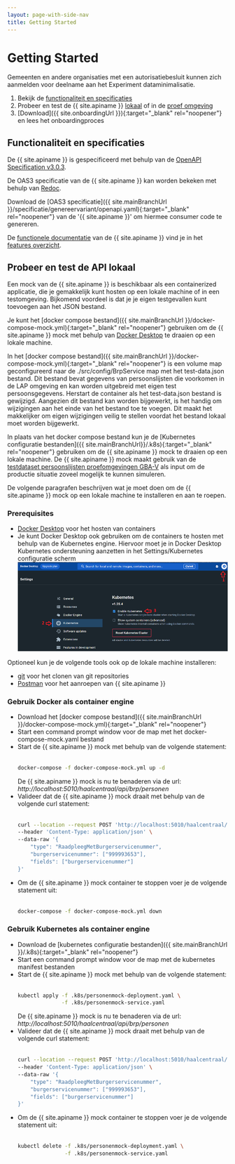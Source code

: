 ```yaml
---
layout: page-with-side-nav
title: Getting Started
---
```

# Getting Started

Gemeenten en andere organisaties met een autorisatiebesluit kunnen zich aanmelden voor deelname aan het Experiment dataminimalisatie.

1. Bekijk de [functionaliteit en specificaties](#functionaliteit-en-specificaties)
2. Probeer en test de {{ site.apiname }} [lokaal](#probeer-en-test-de-api-lokaal) of in de [proef omgeving](#probeer-en-test-de-api-in-de-proef-omgeving)
3. [Download]({{ site.onboardingUrl }}){:target="_blank" rel="noopener"} en lees het onboardingproces

## Functionaliteit en specificaties

De {{ site.apiname }} is gespecificeerd met behulp van de [OpenAPI Specification v3.0.3](https://spec.openapis.org/oas/v3.0.3).

De OAS3 specificatie van de {{ site.apiname }} kan worden bekeken met behulp van [Redoc](./redoc).

Download de [OAS3 specificatie]({{ site.mainBranchUrl }}/specificatie/genereervariant/openapi.yaml){:target="_blank" rel="noopener"} van de '{{ site.apiname }}' om hiermee consumer code te genereren.

De [functionele documentatie](./features-overzicht) van de {{ site.apiname }} vind je in het [features overzicht](./features-overzicht).


## Probeer en test de API lokaal

Een mock van de {{ site.apiname }} is beschikbaar als een containerized applicatie, die je gemakkelijk kunt hosten op een lokale machine of in een testomgeving. Bijkomend voordeel is dat je je eigen testgevallen kunt toevoegen aan het JSON bestand.

Je kunt het [docker compose bestand]({{ site.mainBranchUrl }}/docker-compose-mock.yml){:target="_blank" rel="noopener"} gebruiken om de {{ site.apiname }} mock met behulp van [Docker Desktop](https://www.docker.com/products/docker-desktop) te draaien op een lokale machine.

In het [docker compose bestand]({{ site.mainBranchUrl }}/docker-compose-mock.yml){:target="_blank" rel="noopener"} is een volume map geconfigureerd naar de ./src/config/BrpService map met het test-data.json bestand. Dit bestand bevat gegevens van persoonslijsten die voorkomen in de LAP omgeving en kan worden uitgebreid met eigen test persoonsgegevens. Herstart de container als het test-data.json bestand is gewijzigd. Aangezien dit bestand kan worden bijgewerkt, is het handig om wijzigingen aan het einde van het bestand toe te voegen. Dit maakt het makkelijker om eigen wijzigingen veilig te stellen voordat het bestand lokaal moet worden bijgewerkt.  

In plaats van het docker compose bestand kun je de [Kubernetes configuratie bestanden]({{ site.mainBranchUrl}}/.k8s){:target="_blank" rel="noopener"} gebruiken om de {{ site.apiname }} mock te draaien op een lokale machine. De {{ site.apiname }} mock maakt gebruik van de [testdataset persoonslijsten proefomgevingen GBA-V](https://www.rvig.nl/media/288) als input om de productie situatie zoveel mogelijk te kunnen simuleren.

De volgende paragrafen beschrijven wat je moet doen om de {{ site.apiname }} mock op een lokale machine te installeren en aan te roepen.

### Prerequisites

- [Docker Desktop](https://www.docker.com/products/docker-desktop) voor het hosten van containers
- Je kunt Docker Desktop ook gebruiken om de containers te hosten met behulp van de Kubernetes engine. Hiervoor moet je in Docker Desktop Kubernetes ondersteuning aanzetten in het Settings/Kubernetes configuratie scherm ![Enable Kubernetes](../img/docker-desktop-enable-k8s.png)

Optioneel kun je de volgende tools ook op de lokale machine installeren:

- [git](https://git-scm.com/downloads) voor het clonen van git repositories
- [Postman](https://www.postman.com/downloads/) voor het aanroepen van {{ site.apiname }}


### Gebruik Docker als container engine

- Download het [docker compose bestand]({{ site.mainBranchUrl }}/docker-compose-mock.yml){:target="_blank" rel="noopener"}
- Start een command prompt window voor de map met het docker-compose-mock.yaml bestand
- Start de {{ site.apiname }} mock met behulp van de volgende statement:
  ```sh

  docker-compose -f docker-compose-mock.yml up -d

  ```
  De {{ site.apiname }} mock is nu te benaderen via de url: *http://localhost:5010/haalcentraal/api/brp/personen*
- Valideer dat de {{ site.apiname }} mock draait met behulp van de volgende curl statement:
  ```sh

  curl --location --request POST 'http://localhost:5010/haalcentraal/api/brp/personen' \
  --header 'Content-Type: application/json' \
  --data-raw '{
      "type": "RaadpleegMetBurgerservicenummer",
      "burgerservicenummer": ["999993653"],
      "fields": ["burgerservicenummer"]
  }'

  ```
- Om de {{ site.apiname }} mock container te stoppen voer je de volgende statement uit:
  ```sh

  docker-compose -f docker-compose-mock.yml down

  ```

### Gebruik Kubernetes als container engine

- Download de [kubernetes configuratie bestanden]({{ site.mainBranchUrl }}/.k8s){:target="_blank" rel="noopener"}
- Start een command prompt window voor de map met de kubernetes manifest bestanden
- Start de {{ site.apiname }} mock met behulp van de volgende statement:
  ```sh

  kubectl apply -f .k8s/personenmock-deployment.yaml \
                -f .k8s/personenmock-service.yaml 

  ```
  De {{ site.apiname }} mock is nu te benaderen via de url: *http://localhost:5010/haalcentraal/api/brp/personen*
- Valideer dat de {{ site.apiname }} mock draait met behulp van de volgende curl statement:
  ```sh

  curl --location --request POST 'http://localhost:5010/haalcentraal/api/brp/personen' \
  --header 'Content-Type: application/json' \
  --data-raw '{
      "type": "RaadpleegMetBurgerservicenummer",
      "burgerservicenummer": ["999993653"],
      "fields": ["burgerservicenummer"]
  }'

  ```
- Om de {{ site.apiname }} mock container te stoppen voer je de volgende statement uit:
  ```sh

  kubectl delete -f .k8s/personenmock-deployment.yaml \
                 -f .k8s/personenmock-service.yaml 

  ```
